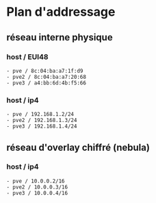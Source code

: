 # Plan d'addressage

## réseau interne physique

### host / EUI48
    - pve / 8c:04:ba:a7:1f:d9
    - pve2 / 8c:04:ba:a7:20:68
    - pve3 / a4:bb:6d:4b:f5:66

### host / ip4
    - pve / 192.168.1.2/24
    - pve2 / 192.168.1.3/24
    - pve3 / 192.168.1.4/24

## réseau d'overlay chiffré (nebula)

### host / ip4
    - pve / 10.0.0.2/16
    - pve2 / 10.0.0.3/16
    - pve3 / 10.0.0.4/16